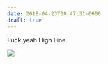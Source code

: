 ```yaml
---
date: 2018-04-23T08:47:31-0600
draft: true
---
```




Fuck yeah High Line.

![](/images/2018/3ca3d0537c.jpg)



